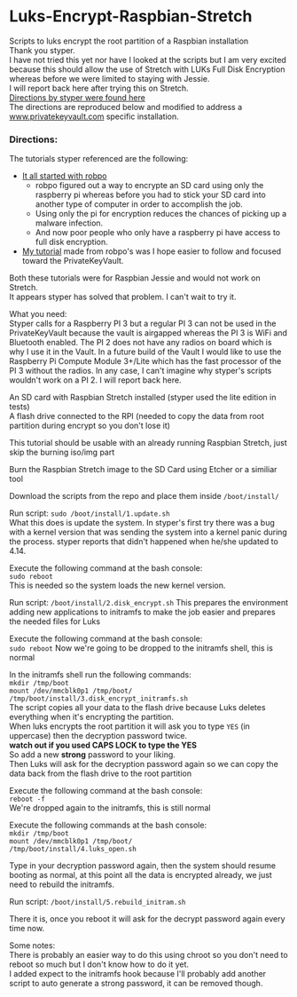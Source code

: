 # Luks-Encrypt-Raspbian-Stretch
Scripts to luks encrypt the root partition of a Raspbian installation  
Thank you styper.  
I have not tried this yet nor have I looked at the scripts but I am very excited because this should allow the use of Stretch with LUKs Full Disk Encryption whereas before we were limited to staying with Jessie.  
I will report back here after trying this on Stretch.  
[Directions by styper were found here](https://www.raspberrypi.org/forums/viewtopic.php?t=219867)  
The directions are reproduced below and modified to address a www.privatekeyvault.com specific installation.  

### Directions:  
The tutorials styper referenced are the following:  
* [It all started with robpo](https://robpol86.com/raspberry_pi_luks.html)  
  * robpo figured out a way to encrypte an SD card using only the raspberry pi whereas before you had to stick your SD card into another type of computer in order to accomplish the job.  
  * Using only the pi for encryption reduces the chances of picking up a malware infection.  
  * And now poor people who only have a raspberry pi have access to full disk encryption.  
* [My tutorial](https://github.com/johnshearing/PrivateKeyVault#setup-luks-full-disk-encryption) made from robpo's was I hope easier to follow and focused toward the PrivateKeyVault.  

Both these tutorials were for Raspbian Jessie and would not work on Stretch.  
It appears styper has solved that problem. I can't wait to try it.  


What you need:  
Styper calls for a Raspberry PI 3 but a regular PI 3 can not be used in the PrivateKeyVault because the vault is airgapped whereas the PI 3 is WiFi and Bluetooth enabled. The PI 2 does not have any radios on board which is why I use it in the Vault. In a future build of the Vault I would like to use the Raspberry Pi Compute Module 3+/Lite which has the fast processor of the PI 3 without the radios. In any case, I can't imagine why styper's scripts wouldn't work on a PI 2. I will report back here.  

An SD card with Raspbian Stretch installed (styper used the lite edition in tests)  
A flash drive connected to the RPI (needed to copy the data from root partition during encrypt so you don't lose it)  

This tutorial should be usable with an already running Raspbian Stretch, just skip the burning iso/img part  

Burn the Raspbian Stretch image to the SD Card using Etcher or a similiar tool  

Download the scripts from the repo and place them inside `/boot/install/`    

Run script: `sudo /boot/install/1.update.sh`  
What this does is update the system. In styper's first try there was a bug with a kernel version that was sending the system into a kernel panic during the process. styper reports that didn't happened when he/she updated to 4.14.  

Execute the following command at the bash console:  
`sudo reboot`  
This is needed so the system loads the new kernel version.  

Run script: `/boot/install/2.disk_encrypt.sh`
This prepares the environment adding new applications to initramfs to make the job easier and prepares the needed files for Luks

Execute the following command at the bash console:  
`sudo reboot`
Now we're going to be dropped to the initramfs shell, this is normal

In the initramfs shell run the following commands:  
`mkdir /tmp/boot`  
`mount /dev/mmcblk0p1 /tmp/boot/`  
`/tmp/boot/install/3.disk_encrypt_initramfs.sh`  
The script copies all your data to the flash drive because Luks deletes everything when it's encrypting the partition.  
When luks encrypts the root partition it will ask you to type `YES` (in uppercase) then the decryption password twice.   
**watch out if you used CAPS LOCK to type the YES**  
So add a new **strong** password to your liking.  
Then Luks will ask for the decryption password again so we can copy the data back from the flash drive to the root partition

Execute the following command at the bash console:  
`reboot -f`  
We're dropped again to the initramfs, this is still normal  

Execute the following commands at the bash console:  
`mkdir /tmp/boot`  
`mount /dev/mmcblk0p1 /tmp/boot/`  
`/tmp/boot/install/4.luks_open.sh`   

Type in your decryption password again, then the system should resume booting as normal, at this point all the data is encrypted already, we just need to rebuild the initramfs.  

Run script: `/boot/install/5.rebuild_initram.sh`  

There it is, once you reboot it will ask for the decrypt password again every time now.  

Some notes:  
There is probably an easier way to do this using chroot so you don't need to reboot so much but I don't know how to do it yet.  
I added expect to the initramfs hook because I'll probably add another script to auto generate a strong password, it can be removed though.  
